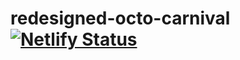 # redesigned-octo-carnival [![Netlify Status](https://api.netlify.com/api/v1/badges/917f212e-08db-406e-a314-455f6c083b74/deploy-status)](https://app.netlify.com/sites/musangi/deploys)
